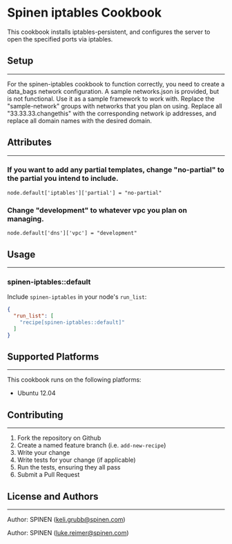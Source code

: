 Spinen iptables Cookbook
===

This cookbook installs iptables-persistent, and configures the server to open the specified ports via iptables.

## Setup
---

For the spinen-iptables cookbook to function correctly, you need to create a data_bags network configuration. A sample networks.json is provided, but is not functional. Use it as a sample framework to work with. Replace the "sample-network" groups with networks that you plan on using. Replace all "33.33.33.changethis" with the corresponding network ip addresses, and replace all domain names with the desired domain.

## Attributes
---

### If you want to add any partial templates, change "no-partial" to the partial you intend to include.

`node.default['iptables']['partial'] = "no-partial"`

### Change "development" to whatever vpc you plan on managing.

`node.default['dns']['vpc'] = "development"`

## Usage
---
### spinen-iptables::default

Include `spinen-iptables` in your node's `run_list`:

```json
{
  "run_list": [
    "recipe[spinen-iptables::default]"
  ]
}
```

## Supported Platforms
---
This cookbook runs on the following platforms:

* Ubuntu 12.04

## Contributing
---
1. Fork the repository on Github
2. Create a named feature branch (i.e. `add-new-recipe`)
3. Write your change
4. Write tests for your change (if applicable)
5. Run the tests, ensuring they all pass
6. Submit a Pull Request

## License and Authors
---

Author: SPINEN (<keli.grubb@spinen.com>)

Author: SPINEN (<luke.reimer@spinen.com>)
